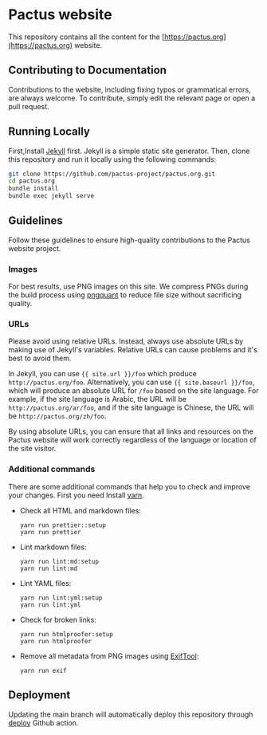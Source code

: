 # Pactus website

This repository contains all the content for the [https://pactus.org](https://pactus.org) website.

## Contributing to Documentation

Contributions to the website, including fixing typos or grammatical errors, are always welcome.
To contribute, simply edit the relevant page or open a pull request.

## Running Locally

First,Install [Jekyll](https://jekyllrb.com/docs/installation/) first. Jekyll is a simple static site generator.
Then, clone this repository and run it locally using the following commands:

```zsh
git clone https://github.com/pactus-project/pactus.org.git
cd pactus.org
bundle install
bundle exec jekyll serve
```

## Guidelines

Follow these guidelines to ensure high-quality contributions to the Pactus website project.

### Images

For best results, use PNG images on this site.
We compress PNGs during the build process using [pngquant](https://pngquant.org/) to reduce file size without sacrificing quality.

### URLs

Please avoid using relative URLs. Instead, always use absolute URLs by making use of Jekyll's variables.
Relative URLs can cause problems and it's best to avoid them.

In Jekyll, you can use `{{ site.url }}/foo` which produce `http://pactus.org/foo`.
Alternatively, you can use `{{ site.baseurl }}/foo`, which will produce an absolute URL for `/foo` based on the site language.
For example, if the site language is Arabic, the URL will be `http://pactus.org/ar/foo`,
and if the site language is Chinese, the URL will be `http://pactus.org/zh/foo`.

By using absolute URLs, you can ensure that all links and resources on the Pactus website will work correctly
regardless of the language or location of the site visitor.

### Additional commands

There are some additional commands that help you to check and improve your changes.
First you need Install [yarn](https://yarnpkg.com/).

- Check all HTML and markdown files:
  ```
  yarn run prettier::setup
  yarn run prettier
  ```
- Lint markdown files:
  ```
  yarn run lint:md:setup
  yarn run lint:md
  ```

- Lint YAML files:
  ```
  yarn run lint:yml:setup
  yarn run lint:yml
  ```

- Check for broken links:
  ```
  yarn run htmlproofer:setup
  yarn run htmlproofer
  ```

- Remove all metadata from PNG images using [ExifTool](https://exiftool.org/):
  ```
  yarn run exif
  ```

## Deployment

Updating the main branch will automatically deploy this repository through [deploy](.github/workflows/deploy.yml) Github action.
